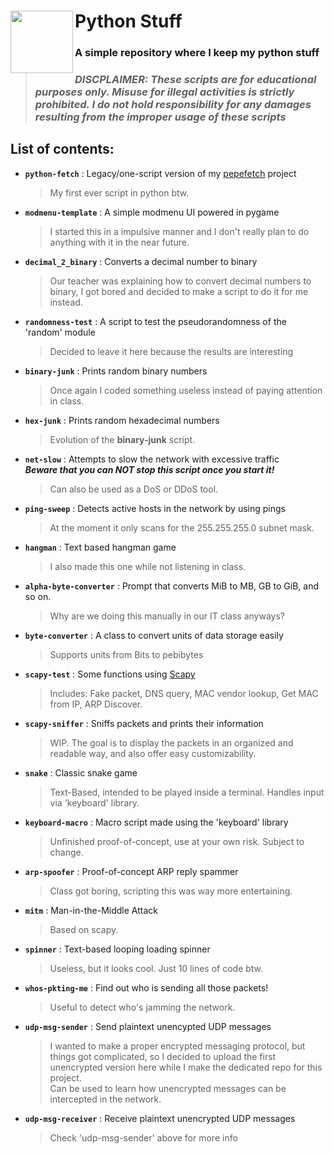 <div>
<img align="left" src="https://cdn3.iconfinder.com/data/icons/logos-and-brands-adobe/512/267_Python-512.png" height="100px">
<h1><b>Python Stuff</b></h1>
<h3>A simple repository where I keep my python stuff</h3align=>
</div>

>### *DISCPLAIMER: These scripts are for educational purposes only. Misuse for illegal activities is strictly prohibited. I do not hold responsibility for any damages resulting from the improper usage of these scripts*

## List of contents:
  - <b>`python-fetch`</b> : Legacy/one-script version of my [pepefetch](https://github.com/PepeBigotes/pepefetch) project  
    >My first ever script in python btw.  
  - <b>`modmenu-template`</b> : A simple modmenu UI powered in pygame  
    >I started this in a impulsive manner and I don't really plan to do anything with it in the near future.
  - <b>`decimal_2_binary`</b> : Converts a decimal number to binary  
    >Our teacher was explaining how to convert decimal numbers to binary, I got bored and decided to make a script to do it for me instead.
  - <b>`randomness-test`</b> : A script to test the pseudorandomness of the 'random' module  
    >Decided to leave it here because the results are interesting
  - <b>`binary-junk`</b> : Prints random binary numbers  
    >Once again I coded something useless instead of paying attention in class.
  - <b>`hex-junk`</b> : Prints random hexadecimal numbers  
    >Evolution of the <b>binary-junk</b> script.
  - <b>`net-slow`</b> : Attempts to slow the network with excessive traffic  
  ***Beware that you can NOT stop this script once you start it!***  
    >Can also be used as a DoS or DDoS tool.
  - <b>`ping-sweep`</b> : Detects active hosts in the network by using pings  
    >At the moment it only scans for the 255.255.255.0 subnet mask.
  - <b>`hangman`</b> : Text based hangman game  
    >I also made this one while not listening in class.
  - <b>`alpha-byte-converter`</b> : Prompt that converts MiB to MB, GB to GiB, and so on.  
    >Why are we doing this manually in our IT class anyways?
  - <b>`byte-converter`</b> : A class to convert units of data storage easily  
    >Supports units from Bits to pebibytes
  - <b>`scapy-test`</b> : Some functions using <a href="https://github.com/secdev/scapy">Scapy</a>  
    >Includes: Fake packet, DNS query, MAC vendor lookup, Get MAC from IP, ARP Discover.
  - <b>`scapy-sniffer`</b> : Sniffs packets and prints their information</a>  
    >WIP. The goal is to display the packets in an organized and readable way, and also offer easy customizability.
  - <b>`snake`</b> : Classic snake game</a>  
    >Text-Based, intended to be played inside a terminal. Handles input via 'keyboard' library.
  - <b>`keyboard-macro`</b> : Macro script made using the 'keyboard' library</a>  
    >Unfinished proof-of-concept, use at your own risk. Subject to change.
  - <b>`arp-spoofer`</b> : Proof-of-concept ARP reply spammer</a>  
    >Class got boring, scripting this was way more entertaining.
  - <b>`mitm`</b> : Man-in-the-Middle Attack</a>  
    >Based on scapy.
  - <b>`spinner`</b> : Text-based looping loading spinner</a>  
    >Useless, but it looks cool. Just 10 lines of code btw.
  - <b>`whos-pkting-me`</b> : Find out who is sending all those packets!</a>  
    >Useful to detect who's jamming the network.
  - <b>`udp-msg-sender`</b> : Send plaintext unencypted UDP messages</a>  
    >I wanted to make a proper encrypted messaging protocol, but things got complicated, so I decided to upload the first unencrypted version here while I make the dedicated repo for this project.  
    >Can be used to learn how unencrypted messages can be intercepted in the network.
  - <b>`udp-msg-receiver`</b> : Receive plaintext unencrypted UDP messages</a>  
    >Check 'udp-msg-sender' above for more info
